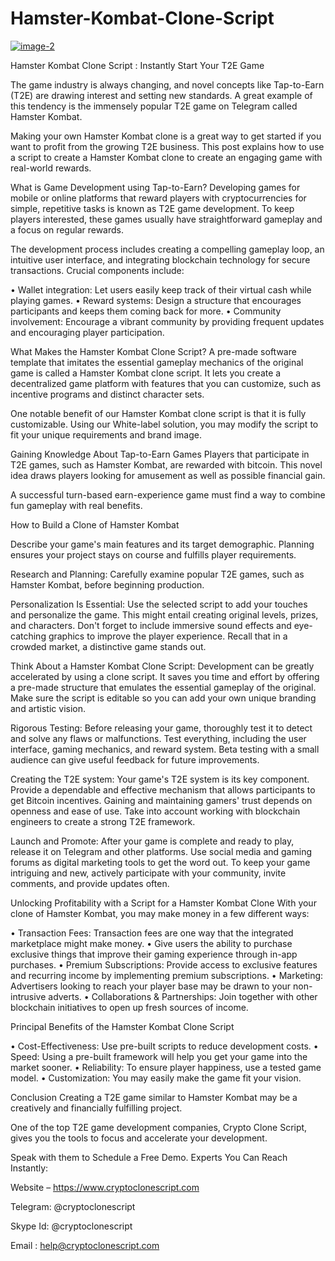 # Hamster-Kombat-Clone-Script

<a href="https://ibb.co/hdBqqG0"><img src="https://i.ibb.co/Ydcrr5g/image-2.png" alt="image-2" border="0" /></a>

Hamster Kombat Clone Script : Instantly Start Your T2E  Game

The game industry is always changing, and novel concepts like Tap-to-Earn (T2E) are drawing interest and setting new standards. A great example of this tendency is the immensely popular T2E game on Telegram called Hamster Kombat.

Making your own Hamster Kombat clone is a great way to get started if you want to profit from the growing T2E business. This post explains how to use a script to create a Hamster Kombat clone to create an engaging game with real-world rewards.


What is Game Development using Tap-to-Earn?
Developing games for mobile or online platforms that reward players with cryptocurrencies for simple, repetitive tasks is known as T2E game development. To keep players interested, these games usually have straightforward gameplay and a focus on regular rewards.

The development process includes creating a compelling gameplay loop, an intuitive user interface, and integrating blockchain technology for secure transactions. Crucial components include:

•	Wallet integration: Let users easily keep track of their virtual cash while playing games.
•	Reward systems: Design a structure that encourages participants and keeps them coming back for more.
•	Community involvement: Encourage a vibrant community by providing frequent updates and encouraging player participation.


What Makes the Hamster Kombat Clone Script?
A pre-made software template that imitates the essential gameplay mechanics of the original game is called a Hamster Kombat clone script. It lets you create a decentralized game platform with features that you can customize, such as incentive programs and distinct character sets.

One notable benefit of our Hamster Kombat clone script is that it is fully customizable. Using our White-label solution, you may modify the script to fit your unique requirements and brand image.


Gaining Knowledge About Tap-to-Earn Games
Players that participate in T2E games, such as Hamster Kombat, are rewarded with bitcoin. This novel idea draws players looking for amusement as well as possible financial gain.

A successful turn-based earn-experience game must find a way to combine fun gameplay with real benefits.
 
How to Build a Clone of Hamster Kombat

Describe your game's main features and its target demographic. Planning ensures your project stays on course and fulfills player requirements.

Research and Planning: Carefully examine popular T2E games, such as Hamster Kombat, before beginning production.

Personalization Is Essential: Use the selected script to add your touches and personalize the game. This might entail creating original levels, prizes, and characters. Don't forget to include immersive sound effects and eye-catching graphics to improve the player experience. Recall that in a crowded market, a distinctive game stands out.

Think About a Hamster Kombat Clone Script: Development can be greatly accelerated by using a clone script. It saves you time and effort by offering a pre-made structure that emulates the essential gameplay of the original. Make sure the script is editable so you can add your own unique branding and artistic vision.

Rigorous Testing: Before releasing your game, thoroughly test it to detect and solve any flaws or malfunctions. Test everything, including the user interface, gaming mechanics, and reward system. Beta testing with a small audience can give useful feedback for future improvements.

Creating the T2E system: Your game's T2E system is its key component. Provide a dependable and effective mechanism that allows participants to get Bitcoin incentives. Gaining and maintaining gamers' trust depends on openness and ease of use. Take into account working with blockchain engineers to create a strong T2E framework.

Launch and Promote: After your game is complete and ready to play, release it on Telegram and other platforms. Use social media and gaming forums as digital marketing tools to get the word out. To keep your game intriguing and new, actively participate with your community, invite comments, and provide updates often.


Unlocking Profitability with a Script for a Hamster Kombat Clone
With your clone of Hamster Kombat, you may make money in a few different ways:

•	Transaction Fees: Transaction fees are one way that the integrated marketplace might make money.
•	Give users the ability to purchase exclusive things that improve their gaming experience through in-app purchases.
•	Premium Subscriptions: Provide access to exclusive features and recurring income by implementing premium subscriptions.
•	Marketing: Advertisers looking to reach your player base may be drawn to your non-intrusive adverts.
•	Collaborations & Partnerships: Join together with other blockchain initiatives to open up fresh sources of income.
 
Principal Benefits of the Hamster Kombat Clone Script

•	Cost-Effectiveness: Use pre-built scripts to reduce development costs.
•	Speed: Using a pre-built framework will help you get your game into the market sooner.
•	Reliability: To ensure player happiness, use a tested game model.
•	Customization: You may easily make the game fit your vision.


Conclusion
Creating a T2E game similar to Hamster Kombat may be a creatively and financially fulfilling project.

One of the top T2E game development companies, Crypto Clone Script, gives you the tools to focus and accelerate your development.

Speak with them to Schedule a Free Demo. Experts You Can Reach Instantly:

Website – https://www.cryptoclonescript.com

Telegram: @cryptoclonescript

Skype Id: @cryptoclonescript

Email : help@cryptoclonescript.com
